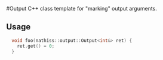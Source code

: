 #Output
C++ class template for "marking" output arguments.

## Usage
```cpp
  void foo(nathiss::output::Output<int&> ret) {
    ret.get() = 0;
  }
```
